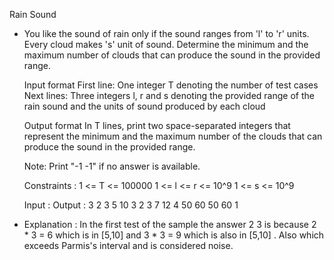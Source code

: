 Rain Sound
 * You like the sound of rain only if the sound ranges from 'l' to 'r' units. Every cloud makes 's' unit of sound. 
 Determine the minimum and the maximum number of clouds that can produce the sound in the provided range.

   Input format
   First line: One integer T denoting the number of test cases
   Next lines: Three integers l, r and s denoting the provided range of the rain sound and the units of sound produced by each 
   cloud
  
   Output format
   In T lines, print two space-separated integers that represent the minimum and the maximum number of the clouds that can 
   produce the sound in the provided range.
 
   Note: Print "-1 -1" if no answer is available.
  
   Constraints :
   1 <= T <= 100000
   1 <= l <= r <= 10^9
   1 <= s <= 10^9
  
   Input :           Output :
   3                 2 3
   5 10 3            2 3
   7 12 4            50 60
   50 60 1
 
 * Explanation :
   In the first test of the sample the answer 2 3 is because 2 * 3 = 6 which is in [5,10] and 3 * 3 = 9 which is also in 
   [5,10] . Also which exceeds Parmis's interval and is considered noise.
